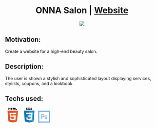 <h1 align="center">ONNA Salon | <a href="https://onnasalon.netlify.app/">Website</a></h1>
<div align="center">
	  <img src="https://github.com/GregTorrillo/Onna-Salon/blob/main/images/ONNA%20salon.jpg" width="25%" />
</div>

## Motivation: 
Create a website for a high-end beauty salon. 
	
## Description:
The user is shown a stylish and sophisticated layout displaying services, stylists, coupons, and a lookbook.
	
	

## Techs used:
<p align="left"><img src="https://raw.githubusercontent.com/devicons/devicon/master/icons/html5/html5-original-wordmark.svg" alt="html5" width="50" height="50"/> <img src="https://raw.githubusercontent.com/devicons/devicon/master/icons/css3/css3-original-wordmark.svg" alt="css3" width="50" height="50"/> <img src="https://raw.githubusercontent.com/devicons/devicon/master/icons/photoshop/photoshop-line.svg" alt="photoshop" width="40" height="40"/> </p>

